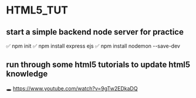 # HTML5_TUT

## start a simple backend node server for practice
✅ npm init
✅ npm install express ejs
✅ npm install nodemon --save-dev

## run through some html5 tutorials to update html5 knowledge
🕳 https://www.youtube.com/watch?v=9gTw2EDkaDQ